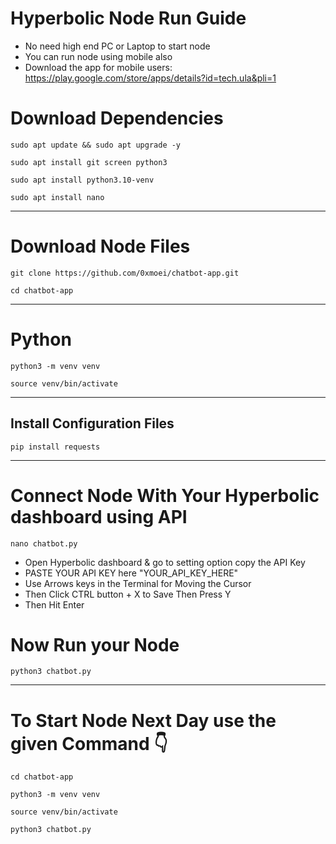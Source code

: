 # Hyperbolic Node Run Guide

- No need high end PC or Laptop to start node
- You can run node using mobile also
- Download the app for mobile users: https://play.google.com/store/apps/details?id=tech.ula&pli=1

# Download Dependencies 
```
sudo apt update && sudo apt upgrade -y
```
```
sudo apt install git screen python3
```
```
sudo apt install python3.10-venv
```
```
sudo apt install nano
```
---

# Download Node Files
```
git clone https://github.com/0xmoei/chatbot-app.git
```
```
cd chatbot-app
```
---

# Python
```
python3 -m venv venv
```
```
source venv/bin/activate
```
---

## Install Configuration Files
```
pip install requests
```
---

# Connect Node With Your Hyperbolic dashboard using API

```
nano chatbot.py
```
- Open Hyperbolic dashboard & go to setting option copy the API Key
- PASTE YOUR API KEY here "YOUR_API_KEY_HERE" 
- Use Arrows keys in the Terminal for Moving the Cursor
- Then Click CTRL button + X to Save Then Press Y
- Then Hit Enter

# Now Run your Node
```
python3 chatbot.py
```
---

# To Start Node Next Day use the given Command 👇
```
cd chatbot-app
```
```
python3 -m venv venv
```
```
source venv/bin/activate
```
```
python3 chatbot.py
```
